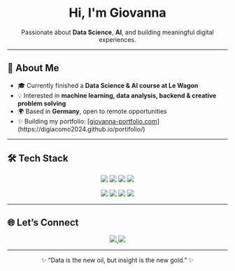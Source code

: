 
<!-- Title -->
<h1 align="center">Hi, I'm Giovanna</h1>
<p align="center">
  Passionate about <b>Data Science</b>, <b>AI</b>, and building meaningful digital experiences.
</p>

---

## 🌸 About Me  
- 🎓 Currently finished a **Data Science & AI course at Le Wagon**  
- 💡 Interested in **machine learning, data analysis, backend & creative problem solving**  
- 🌍 Based in **Germany**, open to remote opportunities  
- ✨ Building my portfolio: [[giovanna-portfolio.com]([https://giovanna-portfolio.com](https://digiacomo2024.github.io/portifolio/))](https://digiacomo2024.github.io/portifolio/)  

---

## 🛠 Tech Stack  

<p align="center">
  <!-- Languages -->
  <img src="https://img.shields.io/badge/Python-3776AB?style=for-the-badge&logo=python&logoColor=white" />
  <img src="https://img.shields.io/badge/SQL-336791?style=for-the-badge&logo=postgresql&logoColor=white" />
  <img src="https://img.shields.io/badge/JavaScript-F7DF1E?style=for-the-badge&logo=javascript&logoColor=black" />
  <img src="https://img.shields.io/badge/React-20232A?style=for-the-badge&logo=react&logoColor=61DAFB" />
</p>

<p align="center">
  <!-- Tools -->
  <img src="https://img.shields.io/badge/Pandas-150458?style=for-the-badge&logo=pandas&logoColor=white" />
  <img src="https://img.shields.io/badge/Numpy-013243?style=for-the-badge&logo=numpy&logoColor=white" />
  <img src="https://img.shields.io/badge/TensorFlow-FF6F00?style=for-the-badge&logo=tensorflow&logoColor=white" />
  <img src="https://img.shields.io/badge/Docker-2496ED?style=for-the-badge&logo=docker&logoColor=white" />
</p>

---

## 🌐 Let’s Connect  

<p align="center">
  <a href="https://digiacomo2024.github.io/portifolio/" target="_blank">
    <img src="https://img.shields.io/badge/Portfolio-000000?style=for-the-badge&logo=vercel&logoColor=white" />
  </a>
  <a href="https://www.linkedin.com/in/giovanna-digiacomo" target="_blank">
    <img src="https://img.shields.io/badge/LinkedIn-0A66C2?style=for-the-badge&logo=linkedin&logoColor=white" />
  </a>
</p>

---

<p align="center">✨ “Data is the new oil, but insight is the new gold.” ✨</p>
